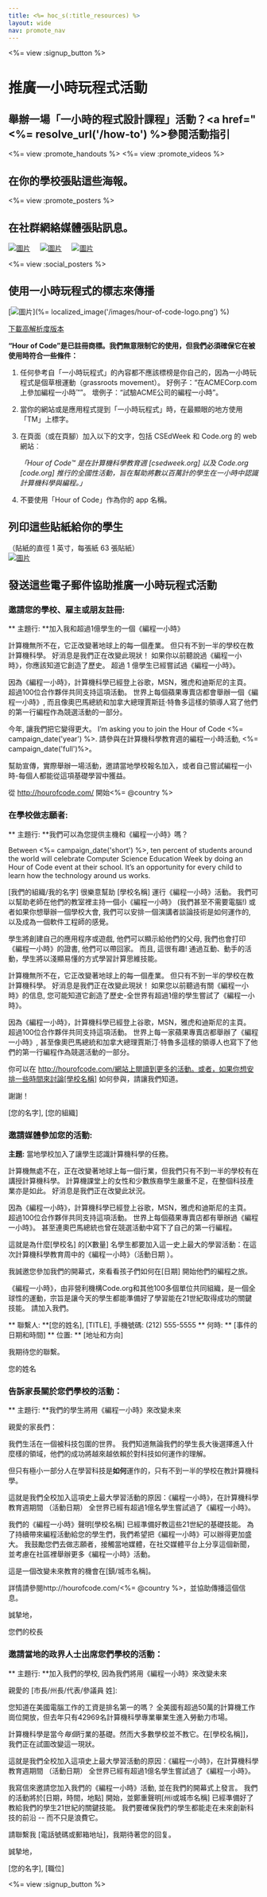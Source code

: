 ```yaml
---
title: <%= hoc_s(:title_resources) %>
layout: wide
nav: promote_nav
---
```

<%= view :signup_button %>

<link rel="stylesheet" type="text/css" href="/css/promote-page.css"></link>

# 推廣一小時玩程式活動

## 舉辦一場「一小時的程式設計課程」活動？<a href="<%= resolve_url('/how-to') %>參閱活動指引</a>

<%= view :promote_handouts %> <%= view :promote_videos %>

<a id="posters"></a>

## 在你的學校張貼這些海報。

<%= view :promote_posters %>

<a id="social"></a>

## 在社群網絡媒體張貼訊息。

[![圖片](/images/fit-250/social-1.jpg)](/images/social-1.jpg)&nbsp;&nbsp;&nbsp;&nbsp; [![圖片](/images/fit-250/social-2.jpg)](/images/social-2.jpg)&nbsp;&nbsp;&nbsp;&nbsp; [![圖片](/images/fit-250/social-3.jpg)](/images/social-3.jpg)&nbsp;&nbsp;&nbsp;&nbsp;

<%= view :social_posters %>

<a id="logo"></a>

## 使用一小時玩程式的標志來傳播

[![圖片](<%= localized_image('/images/fit-200/hour-of-code-logo.png') %>)](%= localized_image('/images/hour-of-code-logo.png') %)

[下載高解析度版本](http://images.code.org/share/hour-of-code-logo.zip)

**“Hour of Code”是已註冊商標。我們無意限制它的使用，但我們必須確保它在被使用時符合一些條件：**

1. 任何參考自「一小時玩程式」的內容都不應該標榜是你自己的，因為一小時玩程式是個草根運動（grassroots movement）。 好例子：“在ACMECorp.com上參加編程一小時™”。 壞例子：“試驗ACME公司的編程一小時”。
2. 當你的網站或是應用程式提到「一小時玩程式」時，在最顯眼的地方使用「TM」上標字。
3. 在頁面（或在頁腳）加入以下的文字，包括 CSEdWeek 和 Code.org 的 web 網站︰
    
    *「Hour of Code™ 是在計算機科學教育週 [csedweek.org] 以及 Code.org [code.org] 推行的全國性活動，旨在幫助將數以百萬計的學生在一小時中認識計算機科學與編程。」*

4. 不要使用「Hour of Code」作為你的 app 名稱。

<a id="stickers"></a>

## 列印這些貼紙給你的學生

（貼紙的直徑 1 英寸，每張紙 63 張貼紙）  
[![圖片](/images/fit-250/hour-of-code-stickers.png)](/images/hour-of-code-stickers.pdf)

<a id="sample-emails"></a>

## 發送這些電子郵件協助推廣一小時玩程式活動

<a id="email"></a>

### 邀請您的學校、雇主或朋友註冊:

** 主題行: **加入我和超過1億學生的一個《編程一小時》

計算機無所不在，它正改變著地球上的每一個產業。 但只有不到一半的學校在教計算機科學。 好消息是我們正在改變此現狀！ 如果你以前聽說過《編程一小時》，你應該知道它創造了歷史。 超過 1 億學生已經嘗試過《編程一小時》。

因為《編程一小時》，計算機科學已經登上谷歌，MSN，雅虎和迪斯尼的主頁。 超過100位合作夥伴共同支持這項活動。 世界上每個蘋果專賣店都會舉辦一個《編程一小時》, 而且像奧巴馬總統和加拿大總理賈斯廷·特魯多這樣的領導人寫了他們的第一行編程作為競選活動的一部分。

今年, 讓我們把它變得更大。 I’m asking you to join the Hour of Code <%= campaign_date('year') %>. 請參與在計算機科學教育週的編程一小時活動, <%= campaign_date('full')%>。

幫助宣傳，實際舉辦一場活動，邀請當地學校報名加入，或者自己嘗試編程一小時-每個人都能從這項基礎學習中獲益。

從 http://hourofcode.com/ 開始<%= @country %>

<a id="help-schools"></a>

### 在學校做志願者:

** 主題行: **我們可以為您提供主機和《編程一小時》嗎？

Between <%= campaign_date('short') %>, ten percent of students around the world will celebrate Computer Science Education Week by doing an Hour of Code event at their school. It’s an opportunity for every child to learn how the technology around us works.

[我們的組織/我的名字] 很樂意幫助 [學校名稱] 運行《編程一小時》活動。 我們可以幫助老師在他們的教室裡主持一個小《編程一小時》 (我們甚至不需要電腦!) 或者如果你想舉辦一個學校大會, 我們可以安排一個演講者談論技術是如何運作的, 以及成為一個軟件工程師的感覺。

學生將創建自己的應用程序或遊戲, 他們可以顯示給他們的父母, 我們也會打印《編程一小時》的證書, 他們可以帶回家。 而且, 這很有趣! 通過互動、動手的活動，學生將以淺顯易懂的方式學習計算思維技能。

計算機無所不在，它正改變著地球上的每一個產業。 但只有不到一半的學校在教計算機科學。 好消息是我們正在改變此現狀！ 如果您以前聽過有關《編程一小時》的信息, 您可能知道它創造了歷史-全世界有超過1億的學生嘗試了《編程一小時》。

因為《編程一小時》，計算機科學已經登上谷歌，MSN，雅虎和迪斯尼的主頁。 超過100位合作夥伴共同支持這項活動。 世界上每一家蘋果專賣店都舉辦了《編程一小時》, 甚至像奧巴馬總統和加拿大總理賈斯汀·特魯多這樣的領導人也寫下了他們的第一行編程作為競選活動的一部分。

你可以在 http://hourofcode.com/網站上閱讀到更多的活動。或者，如果你想安排一些時間來討論[學校名稱] 如何參與，請讓我們知道。

謝謝！

[您的名字], [您的組織]

<a id="media-pitch"></a>

### 邀請媒體參加您的活動:

**主題:** 當地學校加入了讓學生認識計算機科學的任務。

計算機無處不在，正在改變著地球上每一個行業，但我們只有不到一半的學校有在講授計算機科學。 計算機課堂上的女性和少數族裔學生嚴重不足，在整個科技產業亦是如此。 好消息是我們正在改變此狀況。

因為《編程一小時》，計算機科學已經登上谷歌，MSN，雅虎和迪斯尼的主頁。 超過100位合作夥伴共同支持這項活動。 世界上每個蘋果專賣店都有舉辦過《編程一小時》。 甚至連奧巴馬總統也曾在競選活動中寫下了自己的第一行編程。

這就是為什麼[學校名] 的[X數量] 名學生都要加入這一史上最大的學習活動：在這次計算機科學教育周中的《編程一小時》（活動日期 ）。

我誠邀您參加我們的開幕式，來看看孩子們如何在[日期] 開始他們的編程之旅。

《編程一小時》，由非營利機構Code.org和其他100多個單位共同組織，是一個全球性的運動，宗旨是讓今天的學生都能準備好了學習能在21世紀取得成功的關鍵技能。 請加入我們。

** 聯繫人: **[您的姓名], [TITLE], 手機號碼: (212) 555-5555 ** 何時: ** [事件的日期和時間] ** 位置: ** [地址和方向]

我期待您的聯繫。

您的姓名

<a id="parents"></a>

### 告訴家長關於您們學校的活動：

** 主題行: **我們的學生將用《編程一小時》來改變未來

親愛的家長們：

我們生活在一個被科技包圍的世界。 我們知道無論我們的學生長大後選擇進入什麼樣的領域，他們的成功將越來越依賴於對科技如何運作的理解。

但只有極小一部分人在學習科技是**如何**運作的，只有不到一半的學校在教計算機科學。

這就是我們全校加入這項史上最大學習活動的原因：《編程一小時》，在計算機科學教育週期間 （活動日期） 全世界已經有超過1億名學生嘗試過了《編程一小時》。

我們的《編程一小時》聲明[學校名稱] 已經準備好教這些21世紀的基礎技能。 為了持續帶來編程活動給您的學生們，我們希望把《編程一小時》可以辦得更加盛大。 我鼓勵您們去做志願者，接觸當地媒體，在社交媒體平台上分享這個新聞，並考慮在社區裡舉辦更多《編程一小時》活動。

這是一個改變未來教育的機會在[鎮/城市名稱]。

詳情請參閱http://hourofcode.com/<%= @country %>，並協助傳播這個信息。

誠摯地，

您們的校長

<a id="politicians"></a>

### 邀請當地的政界人士出席您們學校的活動：

** 主題行: **加入我們的學校, 因為我們將用《編程一小時》來改變未來

親愛的 [市長/州長/代表/參議員 姓]:

您知道在美國電腦工作的工資是排名第一的嗎？ 全美國有超過50萬的計算機工作崗位開放，但去年只有42969名計算機科學專業畢業生進入勞動力市場。

計算機科學是當今*每個*行業的基礎。然而大多數學校並不教它。在[學校名稱]]，我們正在試圖改變這一現狀。

這就是我們全校加入這項史上最大學習活動的原因：《編程一小時》，在計算機科學教育週期間 （活動日期） 全世界已經有超過1億名學生嘗試過了《編程一小時》。

我寫信來邀請您加入我們的《編程一小時》活動, 並在我們的開幕式上發言。 我們的活動將於[日期，時間，地點] 開始，並鄭重聲明[州i或城市名稱] 已經準備好了教給我們的學生21世紀的關鍵技能。 我們要確保我們的學生都能走在未來創新科技的前沿 -- 而不只是浪費它。

請聯繫我 [電話號碼或郵箱地址]，我期待著您的回复。

誠摯地，

[您的名字], [職位]

<%= view :signup_button %>